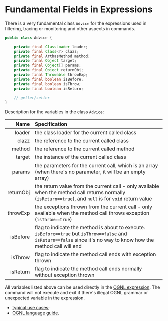 # Fundamental Fields in Expressions

There is a very fundamental class `Advice` for the expressions used in filtering, tracing or monitoring and other aspects in commands.

```java
public class Advice {

    private final ClassLoader loader;
    private final Class<?> clazz;
    private final ArthasMethod method;
    private final Object target;
    private final Object[] params;
    private final Object returnObj;
    private final Throwable throwExp;
    private final boolean isBefore;
    private final boolean isThrow;
    private final boolean isReturn;

    // getter/setter
}
```

Description for the variables in the class `Advice`:

|      Name | Specification                                                                                                                                                       |
| --------: | :------------------------------------------------------------------------------------------------------------------------------------------------------------------ |
|    loader | the class loader for the current called class                                                                                                                       |
|     clazz | the reference to the current called class                                                                                                                           |
|    method | the reference to the current called method                                                                                                                          |
|    target | the instance of the current called class                                                                                                                            |
|    params | the parameters for the current call, which is an array (when there's no parameter, it will be an empty array)                                                       |
| returnObj | the return value from the current call - only available when the method call returns normally (`isReturn==true`), and `null` is for `void` return value             |
|  throwExp | the exceptions thrown from the current call - only available when the method call throws exception (`isThrow==true`)                                                |
|  isBefore | flag to indicate the method is about to execute. `isBefore==true` but `isThrow==false` and `isReturn==false` since it's no way to know how the method call will end |
|   isThrow | flag to indicate the method call ends with exception thrown                                                                                                         |
|  isReturn | flag to indicate the method call ends normally without exception thrown                                                                                             |

All variables listed above can be used directly in the [OGNL expression](https://commons.apache.org/proper/commons-ognl/language-guide.html). The command will not execute and exit if there's illegal OGNL grammar or unexpected variable in the expression.

- [typical use cases](https://github.com/alibaba/arthas/issues/71);
- [OGNL language guide](https://commons.apache.org/proper/commons-ognl/language-guide.html).
